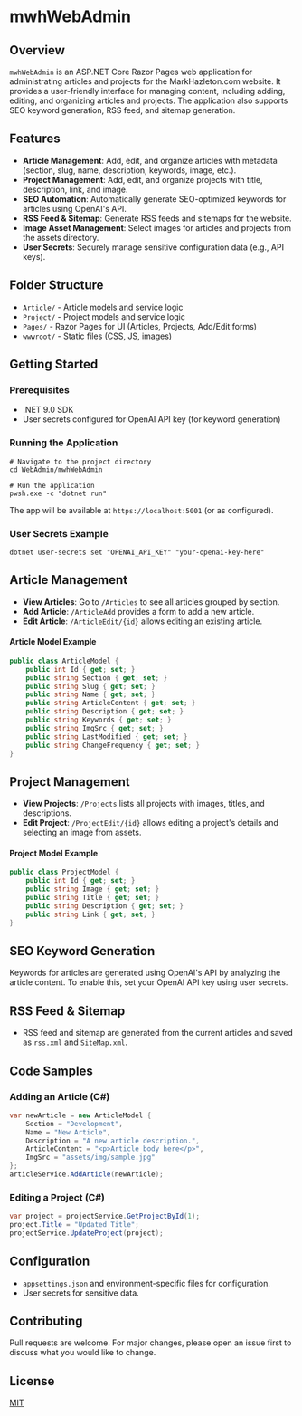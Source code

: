 # mwhWebAdmin

## Overview

`mwhWebAdmin` is an ASP.NET Core Razor Pages web application for administrating articles and projects for the MarkHazleton.com website. It provides a user-friendly interface for managing content, including adding, editing, and organizing articles and projects. The application also supports SEO keyword generation, RSS feed, and sitemap generation.

## Features

- **Article Management**: Add, edit, and organize articles with metadata (section, slug, name, description, keywords, image, etc.).
- **Project Management**: Add, edit, and organize projects with title, description, link, and image.
- **SEO Automation**: Automatically generate SEO-optimized keywords for articles using OpenAI's API.
- **RSS Feed & Sitemap**: Generate RSS feeds and sitemaps for the website.
- **Image Asset Management**: Select images for articles and projects from the assets directory.
- **User Secrets**: Securely manage sensitive configuration data (e.g., API keys).

## Folder Structure

- `Article/` - Article models and service logic
- `Project/` - Project models and service logic
- `Pages/` - Razor Pages for UI (Articles, Projects, Add/Edit forms)
- `wwwroot/` - Static files (CSS, JS, images)

## Getting Started

### Prerequisites

- .NET 9.0 SDK
- User secrets configured for OpenAI API key (for keyword generation)

### Running the Application

```pwsh
# Navigate to the project directory
cd WebAdmin/mwhWebAdmin

# Run the application
pwsh.exe -c "dotnet run"
```

The app will be available at `https://localhost:5001` (or as configured).

### User Secrets Example

```pwsh
dotnet user-secrets set "OPENAI_API_KEY" "your-openai-key-here"
```

## Article Management

- **View Articles**: Go to `/Articles` to see all articles grouped by section.
- **Add Article**: `/ArticleAdd` provides a form to add a new article.
- **Edit Article**: `/ArticleEdit/{id}` allows editing an existing article.

#### Article Model Example

```csharp
public class ArticleModel {
    public int Id { get; set; }
    public string Section { get; set; }
    public string Slug { get; set; }
    public string Name { get; set; }
    public string ArticleContent { get; set; }
    public string Description { get; set; }
    public string Keywords { get; set; }
    public string ImgSrc { get; set; }
    public string LastModified { get; set; }
    public string ChangeFrequency { get; set; }
}
```

## Project Management

- **View Projects**: `/Projects` lists all projects with images, titles, and descriptions.
- **Edit Project**: `/ProjectEdit/{id}` allows editing a project's details and selecting an image from assets.

#### Project Model Example

```csharp
public class ProjectModel {
    public int Id { get; set; }
    public string Image { get; set; }
    public string Title { get; set; }
    public string Description { get; set; }
    public string Link { get; set; }
}
```

## SEO Keyword Generation

Keywords for articles are generated using OpenAI's API by analyzing the article content. To enable this, set your OpenAI API key using user secrets.

## RSS Feed & Sitemap

- RSS feed and sitemap are generated from the current articles and saved as `rss.xml` and `SiteMap.xml`.

## Code Samples

### Adding an Article (C#)

```csharp
var newArticle = new ArticleModel {
    Section = "Development",
    Name = "New Article",
    Description = "A new article description.",
    ArticleContent = "<p>Article body here</p>",
    ImgSrc = "assets/img/sample.jpg"
};
articleService.AddArticle(newArticle);
```

### Editing a Project (C#)

```csharp
var project = projectService.GetProjectById(1);
project.Title = "Updated Title";
projectService.UpdateProject(project);
```

## Configuration

- `appsettings.json` and environment-specific files for configuration.
- User secrets for sensitive data.

## Contributing

Pull requests are welcome. For major changes, please open an issue first to discuss what you would like to change.

## License

[MIT](../../LICENSE)

